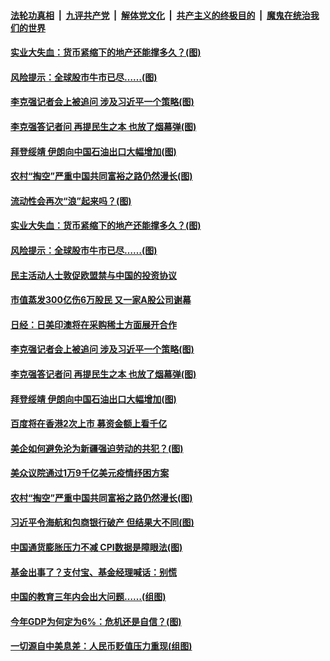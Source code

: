 

####  [法轮功真相](../../../../basic/blob/master/README.md?t=03121730) &nbsp;|&nbsp; [九评共产党](../../../../9ping.md/blob/master/README.md?t=03121730) &nbsp;|&nbsp; [解体党文化](../../../../jtdwh.md/blob/master/README.md?t=03121730)  &nbsp;|&nbsp; [共产主义的终极目的](../../../../gczydzjmd.md/blob/master/README.md?t=03121730) &nbsp;|&nbsp; [魔鬼在统治我们的世界](../../../../mgztzwmdsj.md/blob/master/README.md?t=03121730) 

#### [实业大失血：货币紧缩下的地产还能撑多久？(图)](../pages/p5/965306.md?t=03121730) 

#### [风险提示：全球股市牛市已尽……(图)](../pages/p5/965294.md?t=03121730) 

#### [李克强记者会上被追问 涉及习近平一个策略(图)](../pages/p5/965253.md?t=03121730) 

#### [李克强答记者问 再提民生之本 也放了烟幕弹(图)](../pages/p5/965239.md?t=03121730) 

#### [拜登绥靖 伊朗向中国石油出口大幅增加(图)](../pages/p5/965164.md?t=03121730) 

#### [农村“掏空”严重中国共同富裕之路仍然漫长(图)](../pages/p5/965168.md?t=03121730) 

#### [流动性会再次“浪”起来吗？(图)](../pages/p5/965301.md?t=03121730) 

#### [实业大失血：货币紧缩下的地产还能撑多久？(图)](../pages/p5/965306.md?t=03121730) 

#### [风险提示：全球股市牛市已尽……(图)](../pages/p5/965294.md?t=03121730) 

#### [民主活动人士敦促欧盟禁与中国的投资协议](../pages/p5/965270.md?t=03121730) 

#### [市值蒸发300亿伤6万股民 又一家A股公司谢幕](../pages/p5/965257.md?t=03121730) 

#### [日经：日美印澳将在采购稀土方面展开合作](../pages/p5/965255.md?t=03121730) 

#### [李克强记者会上被追问 涉及习近平一个策略(图)](../pages/p5/965253.md?t=03121730) 

#### [李克强答记者问 再提民生之本 也放了烟幕弹(图)](../pages/p5/965239.md?t=03121730) 

#### [拜登绥靖 伊朗向中国石油出口大幅增加(图)](../pages/p5/965164.md?t=03121730) 

#### [百度将在香港2次上市 募资金额上看千亿](../pages/p5/965233.md?t=03121730) 

#### [美企如何避免沦为新疆强迫劳动的共犯？(图)](../pages/p5/965174.md?t=03121730) 

#### [美众议院通过1万9千亿美元疫情纾困方案](../pages/p5/965172.md?t=03121730) 

#### [农村“掏空”严重中国共同富裕之路仍然漫长(图)](../pages/p5/965168.md?t=03121730) 

#### [习近平令海航和包商银行破产 但结果大不同(图)](../pages/p5/965157.md?t=03121730) 

#### [中国通货膨胀压力不减 CPI数据是障眼法(图)](../pages/p5/965133.md?t=03121730) 

#### [基金出事了？支付宝、基金经理喊话：别慌](../pages/p5/965131.md?t=03121730) 


#### [中国的教育三年内会出大问题……(组图)](../pages/p5/965061.md?t=03121730) 

#### [今年GDP为何定为6%：危机还是自信？(图)](../pages/p5/965072.md?t=03121730) 

#### [一切源自中美息差：人民币贬值压力重现(组图)](../pages/p5/965065.md?t=03121730) 

